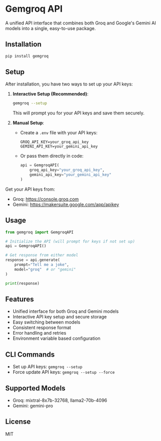 # Gemgroq API

A unified API interface that combines both Groq and Google's Gemini AI models into a single, easy-to-use package.

## Installation

```bash
pip install gemgroq
```

## Setup

After installation, you have two ways to set up your API keys:

1. **Interactive Setup (Recommended)**:
   ```bash
   gemgroq --setup
   ```
   This will prompt you for your API keys and save them securely.

2. **Manual Setup**:
   - Create a `.env` file with your API keys:
     ```env
     GROQ_API_KEY=your_groq_api_key
     GEMINI_API_KEY=your_gemini_api_key
     ```
   - Or pass them directly in code:
     ```python
     api = GemgroqAPI(
         groq_api_key="your_groq_api_key",
         gemini_api_key="your_gemini_api_key"
     )
     ```

Get your API keys from:
- Groq: https://console.groq.com
- Gemini: https://makersuite.google.com/app/apikey

## Usage

```python
from gemgroq import GemgroqAPI

# Initialize the API (will prompt for keys if not set up)
api = GemgroqAPI()

# Get response from either model
response = api.generate(
    prompt="Tell me a joke",
    model="groq"  # or "gemini"
)

print(response)
```

## Features

- Unified interface for both Groq and Gemini models
- Interactive API key setup and secure storage
- Easy switching between models
- Consistent response format
- Error handling and retries
- Environment variable based configuration

## CLI Commands

- Set up API keys: `gemgroq --setup`
- Force update API keys: `gemgroq --setup --force`

## Supported Models

- Groq: mixtral-8x7b-32768, llama2-70b-4096
- Gemini: gemini-pro

## License

MIT

